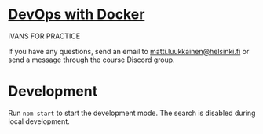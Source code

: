 # [DevOps with Docker](https://docker-hy.github.io)

IVANS FOR PRACTICE

If you have any questions, send an email to matti.luukkainen@helsinki.fi or send a message through the course Discord group.

# Development

Run `npm start` to start the development mode. The search is disabled during local development.
